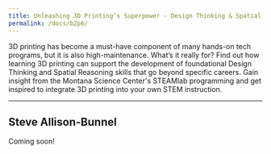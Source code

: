 ```yaml
---
title: Unleashing 3D Printing’s Superpower - Design Thinking & Spatial Reasoning
permalink: /docs/b2p6/
---
```


3D printing has become a must-have component of many hands-on tech programs, but it is also high-maintenance. What’s it really for? Find out how learning 3D printing can support the development of foundational Design Thinking and Spatial Reasoning skills that go beyond specific careers. Gain insight from the Montana Science Center's STEAMlab programming and get inspired to integrate 3D printing into your own STEM instruction.

***

## Steve Allison-Bunnel

Coming soon!
